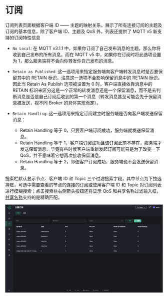 # 订阅

订阅列表页面根据客户端 ID —— 主题的映射关系，展示了所有连接订阅的主题及订阅的基本信息，除了客户端 ID、主题及 QoS 外，列表还提供了 MQTT v5 新支持的订阅特性信息

- `No Local`: 在 MQTT v3.1.1 中，如果你订阅了自己发布消息的主题，那么你将收到自己发布的所有消息。而在 MQTT v5 中，如果你在订阅时将此选项设置为 1，那么服务端将不会向你转发你自己发布的消息。
- `Retain as Published`: 这一选项用来指定服务端向客户端转发消息时是否要保留其中的 RETAIN 标识，注意这一选项不会影响保留消息中的 RETAIN 标识。因此当 Retain As Publish 选项被设置为 0 时，客户端直接依靠消息中的 RETAIN 标识来区分这是一个正常的转发消息还是一个保留消息，而不是去判断消息是否是自己订阅后收到的第一个消息（转发消息甚至可能会先于保留消息被发送，视不同 Broker 的具体实现而定）。
- `Retain Handling`: 这一选项用来指定订阅建立时服务端是否向客户端发送保留消息：
  
  - Retain Handling 等于 0，只要客户端订阅成功，服务端就发送保留消息。
  - Retain Handling 等于 1，客户端订阅成功且该订阅此前不存在，服务端才发送保留消息。毕竟有些时候客户端重新发起订阅可能只是为了改变一下 QoS，并不意味着它想再次接收保留消息。
  - Retain Handling 等于 2，即便客户订阅成功，服务端也不会发送保留消息。

搜索栏默认显示节点、客户端 ID 和 Topic 三个过滤搜索字段，其中节点为下拉选择框，可选中需要查看的节点的连接的订阅或使用客户端 ID 和 Topic 对订阅列表进行模糊搜索；点击搜索栏右侧箭头按钮还将显示 QoS 和共享名称过滤输入框，[共享名称](../mqtt/mqtt-shared-subscription.md)支持的是精确匹配。

![订阅](../assets/subscriptions.png)
